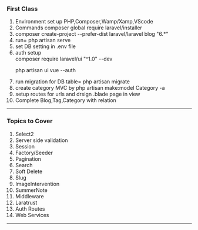<h3>First Class</h3>
<ol>
<li>Environment set up PHP,Composer,Wamp/Xamp,VScode </li>
<li>Commands composer global require laravel/installer</li>
<li>composer create-project --prefer-dist laravel/laravel blog "6.*"</li>
<li>run= php artisan serve</li>
<li>set DB setting in .env file</li>
<li>auth setup <br>
composer require laravel/ui "^1.0" --dev

php artisan ui vue --auth</li>
<li>run migration for DB table= php artisan migrate</li>
<li> create category MVC by php artisan make:model Category -a</li>
<li>setup routes for urls and drsign .blade page in view</li>
<li>Complete Blog,Tag,Category with relation</li>
</ol>
<hr>
<h3>Topics to Cover</h3>
<ol>
<li>Select2</li>
<li>Server side validation</li>
<li>Session</li>
<li>Factory/Seeder</li>
<li>Pagination</li>
<li>Search</li>
<li>Soft Delete</li>
<li>Slug</li>
<li>ImageIntervention</li>
<li>SummerNote</li>
<li>Middleware</li>
<li>Laratrust</li>
<li>Auth Routes</li>
<li>Web Services</li>
</ol>
<hr>
